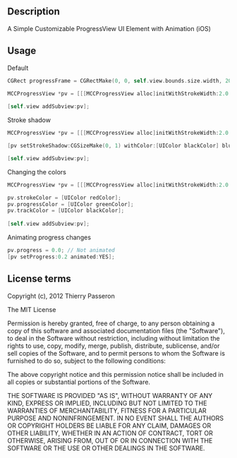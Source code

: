 ## Description

A Simple Customizable ProgressView UI Element with Animation (iOS)

## Usage

Default

```objective-c
CGRect progressFrame = CGRectMake(0, 0, self.view.bounds.size.width, 20);

MCCProgressView *pv = [[[MCCProgressView alloc]initWithStrokeWidth:2.0 frame:progressFrame]autorelease];
  
[self.view addSubview:pv];
```
  
Stroke shadow

```objective-c
MCCProgressView *pv = [[[MCCProgressView alloc]initWithStrokeWidth:2.0 frame:progressFrame]autorelease];

[pv setStrokeShadow:CGSizeMake(0, 1) withColor:[UIColor blackColor] blur:0.8];

[self.view addSubview:pv];
```

Changing the colors

```objective-c
MCCProgressView *pv = [[[MCCProgressView alloc]initWithStrokeWidth:2.0 frame:progressFrame]autorelease];

pv.strokeColor = [UIColor redColor];
pv.progressColor = [UIColor greenColor];
pv.trackColor = [UIColor blackColor];
  
[self.view addSubview:pv];
```
  
Animating progress changes

```objective-c
pv.progress = 0.0; // Not animated
[pv setProgress:0.2 animated:YES];
```


## License terms

Copyright (c), 2012 Thierry Passeron

The MIT License

Permission is hereby granted, free of charge, to any person obtaining a copy of this software and associated documentation files (the "Software"), to deal in the Software without restriction, including without limitation the rights to use, copy, modify, merge, publish, distribute, sublicense, and/or sell copies of the Software, and to permit persons to whom the Software is furnished to do so, subject to the following conditions:

The above copyright notice and this permission notice shall be included in all copies or substantial portions of the Software.

THE SOFTWARE IS PROVIDED "AS IS", WITHOUT WARRANTY OF ANY KIND, EXPRESS OR IMPLIED, INCLUDING BUT NOT LIMITED TO THE WARRANTIES OF MERCHANTABILITY, FITNESS FOR A PARTICULAR PURPOSE AND NONINFRINGEMENT. IN NO EVENT SHALL THE AUTHORS OR COPYRIGHT HOLDERS BE LIABLE FOR ANY CLAIM, DAMAGES OR OTHER LIABILITY, WHETHER IN AN ACTION OF CONTRACT, TORT OR OTHERWISE, ARISING FROM, OUT OF OR IN CONNECTION WITH THE SOFTWARE OR THE USE OR OTHER DEALINGS IN THE SOFTWARE.